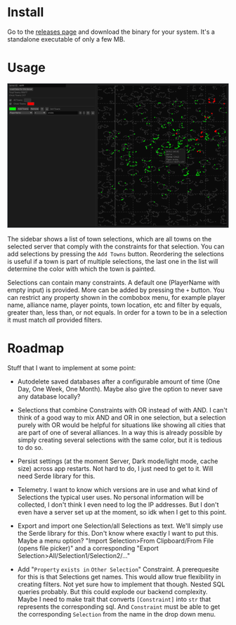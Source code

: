 # Install

Go to the [releases page](https://github.com/Turun/GrepolisMap/releases) and download the binary for your system. It's a standalone executable of only a few MB.

# Usage

![Exmaple Image](./showcase.png)

The sidebar shows a list of town selections, which are all towns on the selected server that comply with the constraints for that selection. You can add selections by pressing the `Add Towns` button. Reordering the selections is useful if a town is part of multiple selections, the last one in the list will determine the color with which the town is painted.

Selections can contain many constraints. A default one (PlayerName with empty input) is provided. More can be added by pressing the `+` button. You can restrict any property shown in the combobox menu, for example player name, alliance name, player points, town location, etc and filter by equals, greater than, less than, or not equals. In order for a town to be in a selection it must match _all_ provided filters. 

# Roadmap

Stuff that I want to implement at some point:

- Autodelete saved databases after a configurable amount of time (One Day, One Week, One Month). Maybe also give the option to never save any database locally? 

- Selections that combine Constraints with OR instead of with AND. I can't think of a good way to mix AND and OR in one selection, but a selection purely with OR would be helpful for situations like showing all cities that are part of one of several alliances. In a way this is already possible by simply creating several selections with the same color, but it is tedious to do so.

- Persist settings (at the moment Server, Dark mode/light mode, cache size) across app restarts. Not hard to do, I just need to get to it. Will need Serde library for this.

- Telemetry. I want to know which versions are in use and what kind of Selections the typical user uses. No personal information will be collected, I don't think I even need to log the IP addresses. But I don't even have a server set up at the moment, so idk when I get to this point.

- Export and import one Selection/all Selections as text. We'll simply use the Serde library for this. Don't know where exactly I want to put this. Maybe a menu option? "Import Selection>From Clipboard/From File (opens file picker)" and a corresponding "Export Selection>All/Selection1/Selection2/..."

- Add "`Property` `exists in` `Other Selection`" Constraint. A prerequesite for this is that Selections get names. This would allow true flexibility in creating filters. Not yet sure how to implement that though. Nested SQL queries probably. But this could explode our backend complexity. Maybe I need to make trait that converts `[Constraint]` into `str` that represents the corresponding sql. And `Constraint` must be able to get the corresponding `Selection` from the name in the drop down menu.



